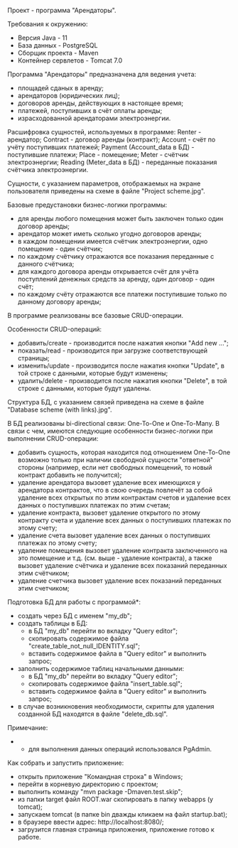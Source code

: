 Проект - программа "Арендаторы".

Требования к окружению:
- Версия Java - 11
- База данных - PostgreSQL
- Сборщик проекта - Maven
- Контейнер сервлетов - Tomcat 7.0


Программа "Арендаторы" предназначена для ведения учета:
- площадей сданых в аренду;
- арендаторов (юридических лиц);
- договоров аренды, действующих в настоящее время;
- платежей, поступивших в счёт оплаты аренды;
- израсходованной арендаторами электроэнергии.


Расшифровка сущностей, используемых в программе:
Renter - арендатор;
Contract - договор аренды (контракт);
Account - счёт по учёту поступивших платежей;
Payment (Account_data в БД) - поступившие платежи;
Place - помещение;
Meter - счётчик электроэнергии;
Reading (Meter_data в БД) - переданные показания счётчика электроэнергии.


Сущности, с указанием параметров, отображаемых на экране пользователя приведены на схеме в файле "Project scheme.jpg".


Базовые предустановки бизнес-логики программы:
- для аренды любого помещения может быть заключен только один договор аренды;
- арендатор может иметь сколько угодно договоров аренды;
- в каждом помещении имеется счётчик электроэнергии, одно помещение - один счётчик;
- по каждому счётчику отражаются все показания переданные с данного счётчика;
- для каждого договора аренды открывается счёт для учёта поступлений денежных средств за аренду, один договор - один счёт;
- по каждому счёту отражаются все платежи поступившие только по данному договору аренды;


В программе реализованы все базовые CRUD-операции.


Особенности CRUD-операций:
- добавить/create - производится после нажатия кнопки "Add new ...";
- показать/read - производится при загрузке соответствующей страницы;
- изменить/update - производится после нажатия кнопки "Update", в той строке с данными, которые будут изменены;
- удалить/delete - производится после нажатия кнопки "Delete", в той строке с данными, которые будут удалены.


Структура БД, с указанием связей приведена на схеме в файле "Database scheme (with links).jpg".


В БД реализованы bi-directional связи: One-To-One и One-To-Many.
В связи с чем, имеются следующие особенности бизнес-логики при выполнении CRUD-операции:
- добавить сущность, которая находится под отношением One-To-One возможно только при наличии свободной сущности "ответной" стороны (например, если нет свободных помещений, то новый контракт добавить не получится);
- удаление арендатора вызовет удаление всех имеющихся у арендатора контрактов, что в свою очередь повлечёт за собой удаление всех открытых по этим контрактам счетов и удаление всех данных о поступивших платежах по этим счетам;
- удаление контракта, вызовет удаление открытого по этому контракту счета и удаление всех данных о поступивших платежах по этому счету;
- удаление счета вызовет удаление всех данных о поступивших платежах по этому счету;
- удаление помещения вызовет удаление контракта заключенного на это помещение и т.д. (см. выше - удаление контракта), а также вызовет удаление счётчика и удаление всех показаний переданных этим счётчиком;
- удаление счетчика вызовет удаление всех показаний переданных этим счетчиком;


Подготовка БД для работы с программой*:
- создать через БД с именем "my_db";
- создать таблицы в БД:
	- в БД "my_db" перейти во вкладку "Query editor";
	- скопировать содержимое файла "create_table_not_null_IDENTITY.sql";
	- вставить содержимое файла в "Query editor" и выполнить запрос;
- заполнить содержимое таблиц начальными данными:
	- в БД "my_db" перейти во вкладку "Query editor";
	- скопировать содержимое файла "insert_table.sql";
	- вставить содержимое файла в "Query editor" и выполнить запрос;
- в случае возникновения необходимости, скрипты для удаления созданной БД находятся в файле "delete_db.sql".

Примечание:
* - для выполнения данных операций использовался PgAdmin.


Как собрать и запустить приложение:
- открыть приложение "Командная строка" в Windows;
- перейти в корневую директорию с проектом;
- выполнить команду "mvn package -Dmaven.test.skip";
- из папки target файл ROOT.war скопировать в папку webapps (у tomcat);
- запускаем tomcat (в папке bin дважды кликаем на файл startup.bat);
- в браузере ввести адрес: http://localhost:8080/;
- загрузится главная страница приложения, приложение готово к работе.
